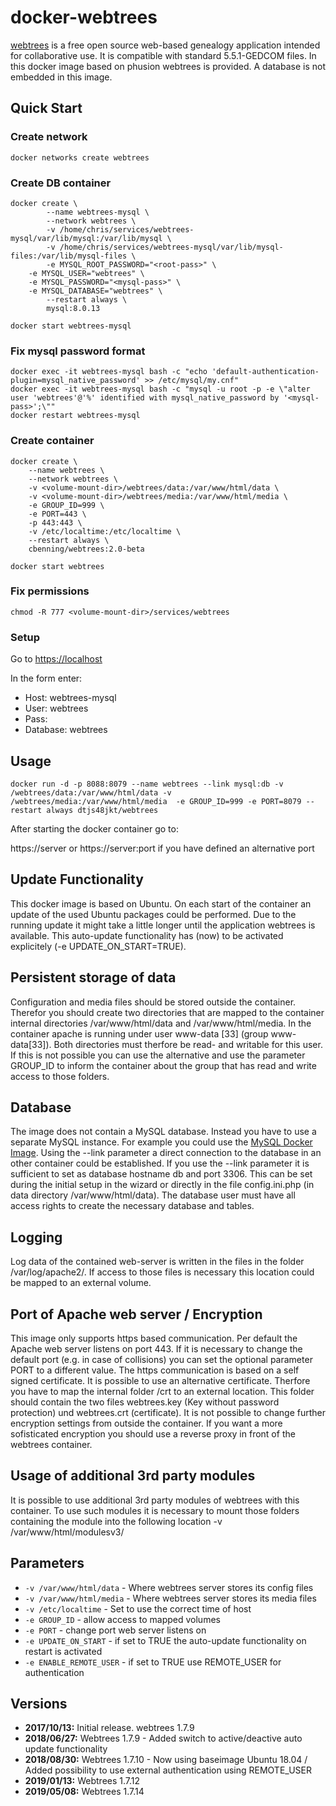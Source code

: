 # docker-webtrees
[webtrees](http://www.webtrees.net) is a free open source web-based genealogy application intended for collaborative use.
It is compatible with standard 5.5.1-GEDCOM files. In this docker image based on phusion webtrees is provided. A database is not embedded in this image.

## Quick Start

### Create network
```
docker networks create webtrees
```

### Create DB container
```
docker create \
        --name webtrees-mysql \
        --network webtrees \
        -v /home/chris/services/webtrees-mysql/var/lib/mysql:/var/lib/mysql \
        -v /home/chris/services/webtrees-mysql/var/lib/mysql-files:/var/lib/mysql-files \
        -e MYSQL_ROOT_PASSWORD="<root-pass>" \
	-e MYSQL_USER="webtrees" \
	-e MYSQL_PASSWORD="<mysql-pass>" \
	-e MYSQL_DATABASE="webtrees" \
        --restart always \
        mysql:8.0.13
```

```
docker start webtrees-mysql
```

### Fix mysql password format
```
docker exec -it webtrees-mysql bash -c "echo 'default-authentication-plugin=mysql_native_password' >> /etc/mysql/my.cnf"
docker exec -it webtrees-mysql bash -c "mysql -u root -p -e \"alter user 'webtrees'@'%' identified with mysql_native_password by '<mysql-pass>';\""
docker restart webtrees-mysql
```

### Create container

```
docker create \
	--name webtrees \
	--network webtrees \
	-v <volume-mount-dir>/webtrees/data:/var/www/html/data \
	-v <volume-mount-dir>/webtrees/media:/var/www/html/media \
	-e GROUP_ID=999 \
	-e PORT=443 \
	-p 443:443 \
	-v /etc/localtime:/etc/localtime \
	--restart always \
	cbenning/webtrees:2.0-beta

docker start webtrees
```

### Fix permissions

```
chmod -R 777 <volume-mount-dir>/services/webtrees
```

### Setup
Go to <a href="https://localhost">https://localhost</a>

In the form enter:
<ul>
<li>Host: webtrees-mysql</li>
<li>User: webtrees</li>
<li>Pass: <mysql-pass></li>
<li>Database: webtrees</li>
</ul>

## Usage

```
docker run -d -p 8088:8079 --name webtrees --link mysql:db -v /webtrees/data:/var/www/html/data -v /webtrees/media:/var/www/html/media  -e GROUP_ID=999 -e PORT=8079 --restart always dtjs48jkt/webtrees
```

After starting the docker container go to:

https://server or https://server:port if you have defined an alternative port

## Update Functionality
This docker image is based on Ubuntu. On each start of the container an update of the used Ubuntu packages could be performed. Due to the running update it might take a little longer until the application webtrees is available. This auto-update functionality has (now) to be activated explicitely (-e UPDATE_ON_START=TRUE).

## Persistent storage of data
Configuration and media files should be stored outside the container. Therefor you should create two directories that are mapped to the container internal directories /var/www/html/data and /var/www/html/media.
In the container apache is running under user www-data [33] (group www-data[33]). Both directories must therfore be read- and writable for this user. If this is not possible you can use the alternative and use the parameter GROUP_ID to inform the container about the group that has read and write access to those folders.

## Database
The image does not contain a MySQL database. Instead you have to use a separate MySQL instance. For example you could use the [MySQL Docker Image](https://store.docker.com/images/mysql). Using the --link parameter a direct connection to the database in an other container could be established.
If you use the --link parameter it is sufficient to set as database hostname db and port 3306. This can be set during the initial setup in the wizard or directly in the file config.ini.php (in data directory /var/www/html/data). The database user must have all access rights to create the necessary database and tables.

## Logging
Log data of the contained web-server is written in the files in the folder /var/log/apache2/. If access to those files is necessary this location could be mapped to an external volume.

## Port of Apache web server / Encryption
This image only supports https based communication. Per default the Apache web server listens on port 443.
If it is necessary to change the default port (e.g. in case of collisions) you can set the optional parameter PORT to a different value.
The https communication is based on a self signed certificate. It is possible to use an alternative certificate. Therfore you have to map the internal folder /crt to an external location. This folder should contain the two files webtrees.key (Key without password protection) und webtrees.crt (certificate). It is not possible to change further encryption settings from outside the container.
If you want a more sofisticated encryption you should use a reverse proxy in front of the webtrees container.

## Usage of additional 3rd party modules
It is possible to use additional 3rd party modules of webtrees with this container. To use such modules it is necessary to mount those folders containing the module into the following location -v /var/www/html/modulesv3/<modulexxx>

## Parameters
* `-v /var/www/html/data` - Where webtrees server stores its config files
* `-v /var/www/html/media` - Where webtrees server stores its media files
* `-v /etc/localtime` - Set to use the correct time of host 
* `-e GROUP_ID` - allow access to mapped volumes
* `-e PORT` - change port web server listens on
* `-e UPDATE_ON_START` - if set to TRUE the auto-update functionality on restart is activated
* `-e ENABLE_REMOTE_USER` - if set to TRUE use REMOTE_USER for authentication

## Versions
+ **2017/10/13:** Initial release. webtrees 1.7.9
+ **2018/06/27:** Webtrees 1.7.9 - Added switch to active/deactive auto update functionality
+ **2018/08/30:** Webtrees 1.7.10 - Now using baseimage Ubuntu 18.04 / Added possibility to use external authentication using REMOTE_USER
+ **2019/01/13:** Webtrees 1.7.12
+ **2019/05/08:** Webtrees 1.7.14
